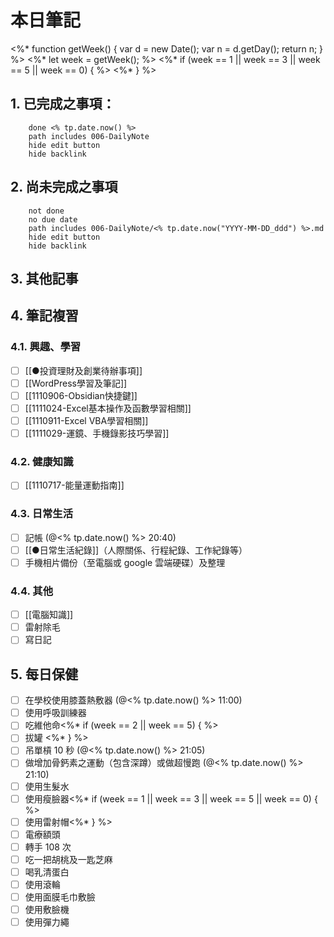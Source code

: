 # 本日筆記
<%* function getWeek() {
var d = new Date();
var n = d.getDay();
return n;
} %>
<%* let week = getWeek(); %>
<%* if (week == 1 || week == 3 || week == 5 || week == 0) { %>
<%* } %>
## 1. 已完成之事項：
```tasks
	done <% tp.date.now() %>
	path includes 006-DailyNote
	hide edit button 
	hide backlink
```

## 2. 尚未完成之事項
```tasks
	not done
	no due date
	path includes 006-DailyNote/<% tp.date.now("YYYY-MM-DD_ddd") %>.md
	hide edit button 
	hide backlink
```

## 3. 其他記事

## 4. 筆記複習
### 4.1. 興趣、學習
- [ ] [[●投資理財及創業待辦事項]]
- [ ] [[WordPress學習及筆記]]
- [ ] [[1110906-Obsidian快捷鍵]]
- [ ] [[1111024-Excel基本操作及函數學習相關]]
- [ ] [[1110911-Excel VBA學習相關]]
- [ ] [[1111029-運鏡、手機錄影技巧學習]]

### 4.2. 健康知識
- [ ] [[1110717-能量運動指南]]

### 4.3. 日常生活
- [ ] 記帳 (@<% tp.date.now() %> 20:40)
- [ ] [[●日常生活紀錄]]（人際關係、行程紀錄、工作紀錄等）
- [ ] 手機相片備份（至電腦或 google 雲端硬碟）及整理

### 4.4. 其他
- [ ] [[電腦知識]]
- [ ] 雷射除毛
- [ ] 寫日記

## 5. 每日保健
- [ ] 在學校使用膝蓋熱敷器 (@<% tp.date.now() %> 11:00)
- [ ] 使用呼吸訓練器
- [ ] 吃維他命<%* if (week == 2 || week == 5) { %>
- [ ] 拔罐 <%* } %>
- [ ] 吊單槓 10 秒 (@<% tp.date.now() %> 21:05)
- [ ] 做增加骨鈣素之運動（包含深蹲）或做超慢跑 (@<% tp.date.now() %> 21:10)
- [ ] 使用生髮水
- [ ] 使用瘦臉器<%* if (week == 1 || week == 3 || week == 5 || week == 0) {  %>
- [ ] 使用雷射帽<%* } %>
- [ ] 電療額頭
- [ ] 轉手 108 次
- [ ] 吃一把胡桃及一匙芝麻
- [ ] 喝乳清蛋白
- [ ] 使用滾輪
- [ ] 使用面膜毛巾敷臉
- [ ] 使用敷臉機
- [ ] 使用彈力繩